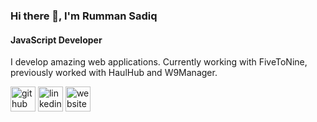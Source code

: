 ### Hi there 👋, I'm Rumman Sadiq
#### JavaScript Developer
I develop amazing web applications. Currently working with FiveToNine, previously worked with HaulHub and W9Manager.


[<img src='https://cdn.jsdelivr.net/npm/simple-icons@3.0.1/icons/github.svg' alt='github' height='40'>](https://github.com/rummansadiq)  [<img src='https://cdn.jsdelivr.net/npm/simple-icons@3.0.1/icons/linkedin.svg' alt='linkedin' height='40'>](https://www.linkedin.com/in/rumman-sadiq/)  [<img src='https://cdn.jsdelivr.net/npm/simple-icons@3.0.1/icons/icloud.svg' alt='website' height='40'>](rummansadiq.github.io)  
